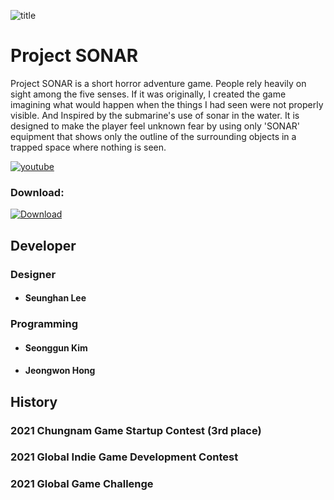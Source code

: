 ![title](https://img.itch.zone/aW1nLzc2MDA2OTcucG5n/original/f%2BpuOb.png)
# Project SONAR

Project SONAR is a short horror adventure game.
People rely heavily on sight among the five senses. If it was originally, I created the game imagining what would happen when the things I had seen were not properly visible. And Inspired by the submarine's use of sonar in the water.
It is designed to make the player feel unknown fear by using only 'SONAR' equipment that shows only the outline of the surrounding objects in a trapped space where nothing is seen.

[![youtube](https://img.youtube.com/vi/xHE5w7Zjk6k/0.jpg)](https://youtu.be/xHE5w7Zjk6k)

### Download:
[![Download](https://static.itch.io/images/badge.svg)](https://gomgomgames.itch.io/project-sonar)
## Developer

### Designer
+ #### Seunghan Lee

### Programming
+ #### Seonggun Kim
+ #### Jeongwon Hong

## History

### 2021 Chungnam Game Startup Contest (3rd place)
### 2021 Global Indie Game Development Contest
### 2021 Global Game Challenge
